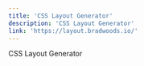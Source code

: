 ```yaml
---
title: 'CSS Layout Generator'
description: 'CSS Layout Generator'
link: 'https://layout.bradwoods.io/'
---
```

CSS Layout Generator
